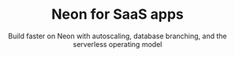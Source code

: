 ---
title: Neon for SaaS apps
subtitle: Build faster on Neon with autoscaling, database branching, and the serverless operating model
enableTableOfContents: true
updatedOn: '2024-09-08T12:44:00.894Z'
---